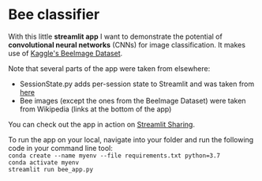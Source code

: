 # Bee classifier

With this little **streamlit app** I want to demonstrate the potential of **convolutional neural networks** (CNNs) for image classification. 
It makes use of [Kaggle's BeeImage Dataset](https://www.kaggle.com/jenny18/honey-bee-annotated-images).

Note that several parts of the app were taken from elsewhere:
- SessionState.py adds per-session state to Streamlit and was taken from [here](https://gist.github.com/tvst/036da038ab3e999a64497f42de966a92)
- Bee images (except the ones from the BeeImage Dataset) were taken from Wikipedia (links at the bottom of the app)

You can check out the app in action on [Streamlit Sharing](https://share.streamlit.io/jochen-eds/bee-app/main/bee_app.py).

To run the app on your local, navigate into your folder and run the following code in your command line tool:  
`conda create --name myenv --file requirements.txt python=3.7`  
`conda activate myenv`  
`streamlit run bee_app.py`
